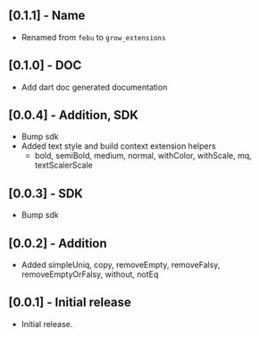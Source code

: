 ## [0.1.1] - Name

- Renamed from `febu` to `grow_extensions`

## [0.1.0] - DOC

- Add dart doc generated documentation

## [0.0.4] - Addition, SDK

- Bump sdk
- Added text style and build context extension helpers
  - bold, semiBold, medium, normal, withColor, withScale, mq, textScalerScale

## [0.0.3] - SDK

- Bump sdk

## [0.0.2] - Addition

- Added simpleUniq, copy, removeEmpty, removeFalsy, removeEmptyOrFalsy, without, notEq

## [0.0.1] - Initial release

- Initial release.
